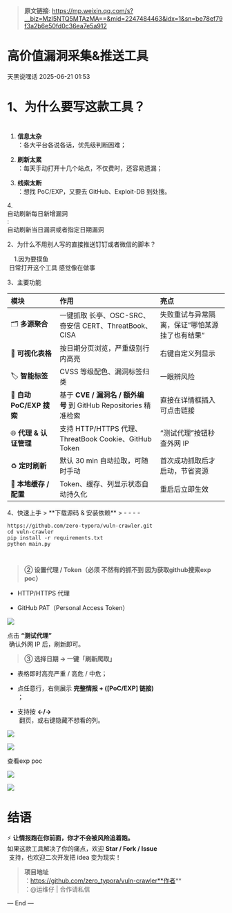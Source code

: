 > **原文链接**: https://mp.weixin.qq.com/s?__biz=MzI5NTQ5MTAzMA==&mid=2247484463&idx=1&sn=be78ef79f3a2b6e50fd0c36ea7e5a912

#  高价值漏洞采集&推送工具  
 天黑说嘿话   2025-06-21 01:53  
  
# 1、为什么要写这款工具？  
#   
1. **信息太杂**  
：各大平台各说各话，优先级判断困难；  
  
1. **刷新太累**  
：每天手动打开十几个站点，不仅费时，还容易遗漏；  
  
1. **线索太断**  
：想找 PoC/EXP，又要去 GitHub、Exploit-DB 到处搜。  
  
4.   
自动刷新每日新增漏洞  
:  
自动刷新当日漏洞或者指定日期漏洞  
  
2、为什么不用别人写的直接推送钉钉或者微信的脚本？  
  
    1.因为要摸鱼  
 日常打开这个工具 感觉像在做事  
  
3、主要功能  
<table><thead><tr><th data-colwidth="131" align="left"><section><span leaf="">模块</span></section></th><th data-colwidth="295" align="left"><section><span leaf="">作用</span></section></th><th align="left"><section><span leaf="">亮点</span></section></th></tr></thead><tbody><tr><td data-colwidth="131" align="left"><section><span leaf="">🗂 </span><strong><span leaf="">多源聚合</span></strong></section></td><td data-colwidth="295" align="left"><section><span leaf="">一键抓取 长亭、OSC-SRC、奇安信 CERT、ThreatBook、CISA </span></section></td><td align="left"><section><span leaf="">失败重试与异常隔离，保证“哪怕某源挂了也有结果”</span></section></td></tr><tr><td data-colwidth="131" align="left"><section><span leaf="">🎨 </span><strong><span leaf="">可视化表格</span></strong></section></td><td data-colwidth="295" align="left"><section><span leaf="">按日期分页浏览，严重级别行内高亮</span></section></td><td align="left"><section><span leaf="">右键自定义列显示</span></section></td></tr><tr><td data-colwidth="131" align="left"><section><span leaf="">🏷 </span><strong><span leaf="">智能标签</span></strong></section></td><td data-colwidth="295" align="left"><section><span leaf="">CVSS 等级配色、漏洞标签归类</span></section></td><td align="left"><section><span leaf="">一眼辨风险</span></section></td></tr><tr><td data-colwidth="131" align="left"><section><span leaf="">🔎 </span><strong><span leaf="">自动 PoC/EXP 搜索</span></strong></section></td><td data-colwidth="295" align="left"><section><span leaf="">基于 </span><strong><span leaf="">CVE / 漏洞名 / 额外编号</span></strong><span leaf=""> 到 GitHub Repositories 精准检索</span></section></td><td align="left"><section><span leaf="">直接在详情框插入可点击链接</span></section></td></tr><tr><td data-colwidth="131" align="left"><section><span leaf="">🌐 </span><strong><span leaf="">代理 &amp; 认证管理</span></strong></section></td><td data-colwidth="295" align="left"><section><span leaf="">支持 HTTP/HTTPS 代理、ThreatBook Cookie、GitHub Token</span></section></td><td align="left"><section><span leaf="">“测试代理”按钮秒查外网 IP</span></section></td></tr><tr><td data-colwidth="131" align="left"><section><span leaf="">♻️ </span><strong><span leaf="">定时刷新</span></strong></section></td><td data-colwidth="295" align="left"><section><span leaf="">默认 30 min 自动拉取，可随时手动</span></section></td><td align="left"><section><span leaf="">首次成功抓取后才启动，节省资源</span></section></td></tr><tr><td data-colwidth="131" align="left"><section><span leaf="">💾 </span><strong><span leaf="">本地缓存 / 配置</span></strong></section></td><td data-colwidth="295" align="left"><section><span leaf="">Token、缓存、列显示状态自动持久化</span></section></td><td align="left"><section><span leaf="">重启后立即生效</span></section></td></tr></tbody></table>  
4、快速上手  
> **下载源码 & 安装依赖**  
>     -   
    -   
    -   
    -   

```
https://github.com/zero-typora/vuln-crawler.git
cd vuln-crawler
pip install -r requirements.txt
python main.py
```

  
> 
```


```

  
>   
  
> **② 设置代理 / Token（必须 不然有的抓不到 因为获取github搜索exp poc）**  
  
- HTTP/HTTPS 代理  
  
- GitHub PAT（Personal Access Token）  
  
![](https://mmbiz.qpic.cn/sz_mmbiz_png/eB3EG94WJmjemqMvDGoibsL5SxX29loZD9Kib9gcfvichk24chsErwJ4y22OurvJheX2voiasWLXVPiahpks2eTVcCQ/640?wx_fmt=png&from=appmsg "")  
  
点击 **“测试代理”**  
 确认外网 IP 后，刷新即可。  
> **③ 选择日期 → 一键「刷新爬取」**  
  
- 表格即时高亮严重 / 高危 / 中危；  
  
- 点任意行，右侧展示 **完整情报 + ([PoC/EXP] 链接)**  
；  
  
- 支持按 **←/→**  
 翻页，或右键隐藏不想看的列。  
  
![](https://mmbiz.qpic.cn/sz_mmbiz_png/eB3EG94WJmjemqMvDGoibsL5SxX29loZDfLs3pDjs5miba9c0EeicSbOqhxdicFjvarkL2WwB0SfszngrDR3yjWeNQ/640?wx_fmt=png&from=appmsg "")  
  
![](https://mmbiz.qpic.cn/sz_mmbiz_png/eB3EG94WJmjemqMvDGoibsL5SxX29loZDHUiajyEX1iacIwoofHERolhiadVSjCyEBW4RrtA8ChicAL5kS5dKKvjJDg/640?wx_fmt=png&from=appmsg "")  
  
  
查看exp poc  
  
![](https://mmbiz.qpic.cn/sz_mmbiz_png/eB3EG94WJmjemqMvDGoibsL5SxX29loZDWRJZrSpZKxQdDJ1PGR3orzS7ymdsua30fgic7JOoUo1uZ9PEom9PpPw/640?wx_fmt=png&from=appmsg "")  
  
![](https://mmbiz.qpic.cn/sz_mmbiz_png/eB3EG94WJmjemqMvDGoibsL5SxX29loZDia7FhLlJ8Qt7wSAHXrveIS6BxYvwo6PQU63OicjqtMo7tnePlic8QuViaQ/640?wx_fmt=png&from=appmsg "")  
  
# 结语  
  
⚡ **让情报跑在你前面，你才不会被风险追着跑。**  
如果这款工具解决了你的痛点，欢迎 **Star / Fork / Issue**  
 支持，也欢迎二次开发把 idea 变为现实！  
> **项目地址**  
：https://github.com/zero_typora/vuln-crawler**作者**  
：@运维仔 | 合作请私信  
  
  
— End —  
  
